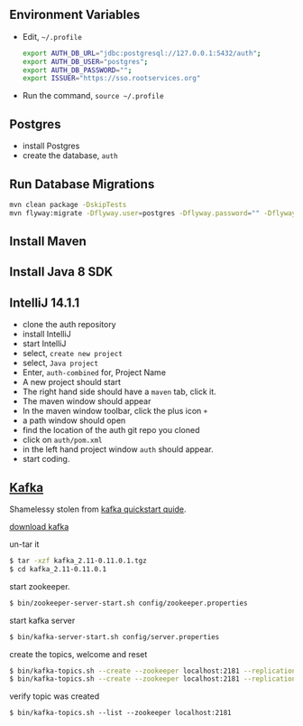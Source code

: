 Environment Variables
---------------------
 - Edit, `~/.profile`
 
   ```bash
   export AUTH_DB_URL="jdbc:postgresql://127.0.0.1:5432/auth";
   export AUTH_DB_USER="postgres";
   export AUTH_DB_PASSWORD="";
   export ISSUER="https://sso.rootservices.org"
   ```
 - Run the command, `source ~/.profile`

Postgres
--------
 - install Postgres
 - create the database, `auth`

Run Database Migrations
------------------
```bash
mvn clean package -DskipTests
mvn flyway:migrate -Dflyway.user=postgres -Dflyway.password="" -Dflyway.url="jdbc:postgresql://127.0.0.1:5432/auth" -Dflyway.initOnMigrate=true
```

Install Maven
--------------

Install Java 8 SDK
-------------------

IntelliJ 14.1.1
---------------
- clone the auth repository
- install IntelliJ
- start IntelliJ
- select, `create new project`
- select, `Java project`
- Enter, `auth-combined` for, Project Name
- A new project should start
- The right hand side should have a `maven` tab, click it.
- The maven window should appear
- In the maven window toolbar, click the plus icon `+`
- a path window should open
- find the location of the auth git repo you cloned
- click on `auth/pom.xml`
- in the left hand project window `auth` should appear.
- start coding.


[Kafka](https://kafka.apache.org/)
------
Shamelessy stolen from [kafka quickstart quide](https://kafka.apache.org/quickstart#quickstart_download).

[download kafka](https://kafka.apache.org/downloads)

un-tar it
```bash
$ tar -xzf kafka_2.11-0.11.0.1.tgz
$ cd kafka_2.11-0.11.0.1
```

start zookeeper.
```bash
$ bin/zookeeper-server-start.sh config/zookeeper.properties
```

start kafka server
```bash
$ bin/kafka-server-start.sh config/server.properties
```

create the topics, welcome and reset
```bash
$ bin/kafka-topics.sh --create --zookeeper localhost:2181 --replication-factor 1 --partitions 1 --topic welcome
$ bin/kafka-topics.sh --create --zookeeper localhost:2181 --replication-factor 1 --partitions 1 --topic reset
```

verify topic was created
```
$ bin/kafka-topics.sh --list --zookeeper localhost:2181
```